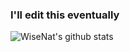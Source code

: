 ### I'll edit this eventually

![WiseNat's github stats](https://github-readme-stats.vercel.app/api?username=WiseNat&count_private=true&show_icons=true&theme=vue)

<!--
**WiseNat/WiseNat** is a ✨ _special_ ✨ repository because its `README.md` (this file) appears on your GitHub profile.

Here are some ideas to get you started:

- 🔭 I’m currently working on ...
- 🌱 I’m currently learning ...
- 👯 I’m looking to collaborate on ...
- 🤔 I’m looking for help with ...
- 💬 Ask me about ...
- 📫 How to reach me: ...
- 😄 Pronouns: ...
- ⚡ Fun fact: ...
-->
